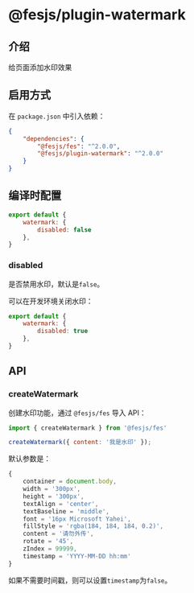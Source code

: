 # @fesjs/plugin-watermark

## 介绍
给页面添加水印效果

## 启用方式
在 `package.json` 中引入依赖：
```json
{
    "dependencies": {
        "@fesjs/fes": "^2.0.0",
        "@fesjs/plugin-watermark": "^2.0.0"
    }
}
```

## 编译时配置

```js
export default {
    watermark: {
        disabled: false
    },
}
```

### disabled

是否禁用水印，默认是`false`。

可以在开发环境关闭水印：

```js
export default {
    watermark: {
        disabled: true
    },
}
```

## API

### createWatermark

创建水印功能，通过 `@fesjs/fes` 导入 API：
```js
import { createWatermark } from '@fesjs/fes'

createWatermark({ content: '我是水印' });
```


默认参数是：
```js
{
    container = document.body,
    width = '300px',
    height = '300px',
    textAlign = 'center',
    textBaseline = 'middle',
    font = '16px Microsoft Yahei',
    fillStyle = 'rgba(184, 184, 184, 0.2)',
    content = '请勿外传',
    rotate = '45',
    zIndex = 99999,
    timestamp = 'YYYY-MM-DD hh:mm'
}
```

如果不需要时间戳，则可以设置`timestamp`为`false`。